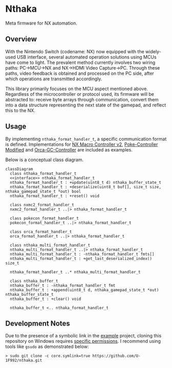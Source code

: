 # Nthaka

Meta firmware for NX automation.

## Overview

With the Nintendo Switch (codename: NX) now equipped with the widely-used USB interface, several automated operation solutions using MCUs have come to light. The prevalent method currently involves two wiring paths: PC->MCU->NX and NX->HDMI Video Capture->PC. Through these paths, video feedback is obtained and processed on the PC side, after which operations are transmitted accordingly.

This library primarily focuses on the MCU aspect mentioned above. Regardless of the microcontroller or protocol used, its firmware will be abstracted to: receive byte arrays through communication, convert them into a data structure representing the next state of the gamepad, and reflect this to the NX.

## Usage

By implementing `nthaka_format_handler_t`, a specific communication format is defined. Implementations for [NX Macro Controller v2](https://blog.bzl-web.com/entry/2020/01/20/165719), [Poke-Controller Modified](https://github.com/Moi-poke/Poke-Controller-Modified) and [Orca-GC-Controller](https://github.com/yatsuna827/Orca-GC-Controller) are included as examples.

Below is a conceptual class diagram.

```mermaid
classDiagram
  class nthaka_format_handler_t
  <<interface>> nthaka_format_handler_t
  nthaka_format_handler_t : +update(uint8_t d) nthaka_buffer_state_t
  nthaka_format_handler_t : +deserialize(uint8_t buf[], size_t size, nthaka_gamepad_state_t *out) bool
  nthaka_format_handler_t : +reset() void

  class nxmc2_format_handler_t
  nxmc2_format_handler_t ..|> nthaka_format_handler_t

  class pokecon_format_handler_t
  pokecon_format_handler_t ..|> nthaka_format_handler_t

  class orca_format_handler_t
  orca_format_handler_t ..|> nthaka_format_handler_t

  class nthaka_multi_format_handler_t
  nthaka_multi_format_handler_t ..|> nthaka_format_handler_t
  nthaka_multi_format_handler_t : -nthaka_format_handler_t fmts[]
  nthaka_multi_format_handler_t : +get_last_deserialized_index() size_t

  nthaka_format_handler_t ..* nthaka_multi_format_handler_t
  
  class nthaka_buffer_t
  nthaka_buffer_t : -nthaka_format_handler_t fmt
  nthaka_buffer_t : +append(uint8_t d, nthaka_gamepad_state_t *out) nthaka_buffer_state_t
  nthaka_buffer_t : +clear() void

  nthaka_buffer_t <.. nthaka_format_handler_t
```

## Development Notes

Due to the presence of a symbolic link in the [example](example/) project, cloning this repository on Windows requires [specific permissions](https://github.com/git-for-windows/git/wiki/Symbolic-Links). I recommend using tools like `gsudo` as demonstrated below:

```
> sudo git clone -c core.symlink=true https://github.com/U-1F992/nthaka.git
```